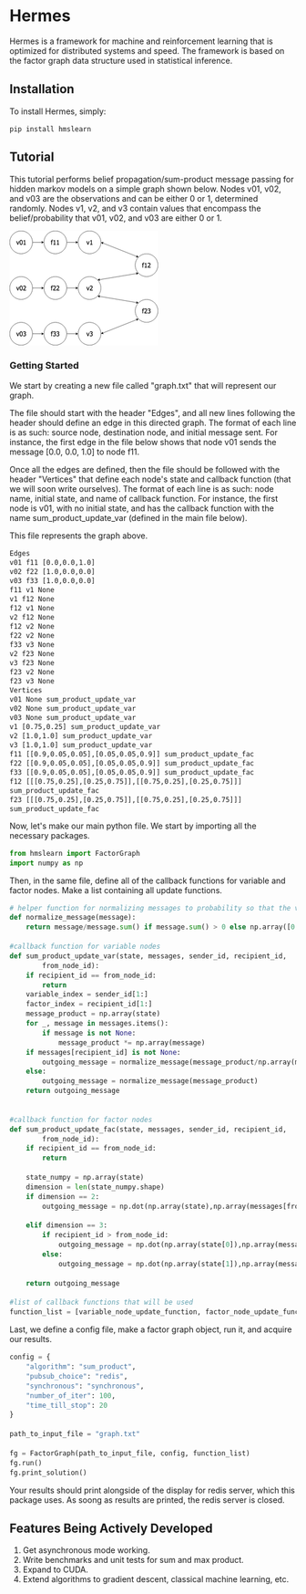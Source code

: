 # Hermes

Hermes is a framework for machine and reinforcement learning that is optimized for distributed systems and speed. The framework is based on the factor graph data structure used in statistical inference.

## Installation

To install Hermes, simply:
```
pip install hmslearn
```

## Tutorial 

This tutorial performs belief propagation/sum-product message passing for hidden markov models on a simple graph shown below. Nodes v01, v02, and v03 are the observations and can be either 0 or 1, determined randomly. Nodes v1, v2, and v3 contain values that encompass the belief/probability that v01, v02, and v03 are either 0 or 1.

![](https://raw.githubusercontent.com/vramesh/factor-graph-compute/development/hmm_sum_product2.png)

### Getting Started

We start by creating a new file called "graph.txt" that will represent our graph. 

The file should start with the header "Edges", and all new lines following the header should define an edge in this directed graph. The format of each line is as such: source node, destination node, and initial message sent. For instance, the first edge in the file below shows that node v01 sends the message [0.0, 0.0, 1.0] to node f11.

Once all the edges are defined, then the file should be followed with the header "Vertices" that define each node's state and callback function (that we will soon write ourselves). The format of each line is as such: node name, initial state, and name of callback function. For instance, the first node is v01, with no initial state, and has the callback function with the name sum_product_update_var (defined in the main file below).

This file represents the graph above.


```
Edges
v01 f11 [0.0,0.0,1.0]
v02 f22 [1.0,0.0,0.0]
v03 f33 [1.0,0.0,0.0]
f11 v1 None
v1 f12 None
f12 v1 None
v2 f12 None
f12 v2 None
f22 v2 None
f33 v3 None
v2 f23 None
v3 f23 None
f23 v2 None
f23 v3 None
Vertices
v01 None sum_product_update_var
v02 None sum_product_update_var
v03 None sum_product_update_var
v1 [0.75,0.25] sum_product_update_var
v2 [1.0,1.0] sum_product_update_var
v3 [1.0,1.0] sum_product_update_var
f11 [[0.9,0.05,0.05],[0.05,0.05,0.9]] sum_product_update_fac
f22 [[0.9,0.05,0.05],[0.05,0.05,0.9]] sum_product_update_fac
f33 [[0.9,0.05,0.05],[0.05,0.05,0.9]] sum_product_update_fac
f12 [[[0.75,0.25],[0.25,0.75]],[[0.75,0.25],[0.25,0.75]]] sum_product_update_fac
f23 [[[0.75,0.25],[0.25,0.75]],[[0.75,0.25],[0.25,0.75]]] sum_product_update_fac
```

Now, let's make our main python file. We start by importing all the necessary packages.


```python
from hmslearn import FactorGraph
import numpy as np
```

Then, in the same file, define all of the callback functions for variable and factor nodes. Make a list containing all update functions.

```python
# helper function for normalizing messages to probability so that the vector sums to 1
def normalize_message(message):
    return message/message.sum() if message.sum() > 0 else np.array([0.5, 0.5])

#callback function for variable nodes
def sum_product_update_var(state, messages, sender_id, recipient_id,
        from_node_id):
    if recipient_id == from_node_id:
        return
    variable_index = sender_id[1:]
    factor_index = recipient_id[1:]
    message_product = np.array(state)
    for _, message in messages.items():
        if message is not None:
            message_product *= np.array(message)
    if messages[recipient_id] is not None:
        outgoing_message = normalize_message(message_product/np.array(messages[recipient_id]))
    else:
        outgoing_message = normalize_message(message_product)
    return outgoing_message


#callback function for factor nodes
def sum_product_update_fac(state, messages, sender_id, recipient_id,
        from_node_id):
    if recipient_id == from_node_id:
        return 

    state_numpy = np.array(state)
    dimension = len(state_numpy.shape)
    if dimension == 2:
        outgoing_message = np.dot(np.array(state),np.array(messages[from_node_id])) # not always correct

    elif dimension == 3:
        if recipient_id > from_node_id:
            outgoing_message = np.dot(np.array(state[0]),np.array(messages[from_node_id]))
        else:
            outgoing_message = np.dot(np.array(state[1]),np.array(messages[from_node_id]))

    return outgoing_message

#list of callback functions that will be used
function_list = [variable_node_update_function, factor_node_update_function]
```
Last, we define a config file, make a factor graph object, run it, and acquire our results. 

```python
config = {
    "algorithm": "sum_product",
    "pubsub_choice": "redis",
    "synchronous": "synchronous",
    "number_of_iter": 100,
    "time_till_stop": 20
}

path_to_input_file = "graph.txt"

fg = FactorGraph(path_to_input_file, config, function_list)
fg.run()
fg.print_solution()
```

Your results should print alongside of the display for redis server, which this package uses. As soong as results are printed, the redis server is closed. 



## Features Being Actively Developed
1. Get asynchronous mode working.
2. Write benchmarks and unit tests for sum and max product.
3. Expand to CUDA.
4. Extend algorithms to gradient descent, classical machine learning, etc.
